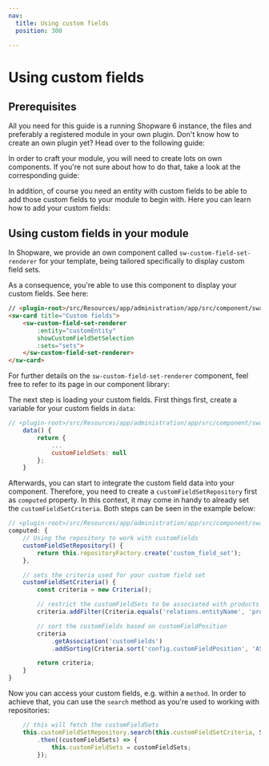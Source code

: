 ```yaml
---
nav:
  title: Using custom fields
  position: 300

---
```


# Using custom fields

## Prerequisites

All you need for this guide is a running Shopware 6 instance, the files and preferably a registered module in your own plugin. Don't know how to create an own plugin yet? Head over to the following guide:

<PageRef page="../../plugin-base-guide" />

In order to craft your module, you will need to create lots on own components. If you're not sure about how to do that, take a look at the corresponding guide:

<PageRef page="../module-component-management/add-custom-component" />

In addition, of course you need an entity with custom fields to be able to add those custom fields to your module to begin with. Here you can learn how to add your custom fields:

<PageRef page="../module-component-management/add-custom-field" />

## Using custom fields in your module

In Shopware, we provide an own component called `sw-custom-field-set-renderer` for your template, being tailored specifically to display custom field sets.

As a consequence, you're able to use this component to display your custom fields. See here:

```html
// <plugin-root>/src/Resources/app/administration/app/src/component/swag-basic-example/swag-basic-example.html.twig
<sw-card title="Custom fields">
    <sw-custom-field-set-renderer
        :entity="customEntity"
        showCustomFieldSetSelection
        :sets="sets">
    </sw-custom-field-set-renderer>
</sw-card>
```

For further details on the `sw-custom-field-set-renderer` component, feel free to refer to its page in our component library:

<PageRef page="https://component-library.shopware.com/components/sw-custom-field-set-renderer" title="Homepage - Shopware Component library" target="_blank" />

The next step is loading your custom fields. First things first, create a variable for your custom fields in `data`:

```javascript
// <plugin-root>/src/Resources/app/administration/app/src/component/swag-basic-example/index.js
    data() {
        return {
            ...
            customFieldSets: null
        };
    }
```

Afterwards, you can start to integrate the custom field data into your component. Therefore, you need to create a `customFieldSetRepository` first as `computed` property. In this context, it may come in handy to already set the `customFieldSetCriteria`. Both steps can be seen in the example below:

```javascript
// <plugin-root>/src/Resources/app/administration/app/src/component/swag-basic-example/index.js
computed: {
    // Using the repository to work with customFields
    customFieldSetRepository() {
        return this.repositoryFactory.create('custom_field_set');
    },

    // sets the criteria used for your custom field set
    customFieldSetCriteria() {
        const criteria = new Criteria();

        // restrict the customFieldSets to be associated with products
        criteria.addFilter(Criteria.equals('relations.entityName', 'product'));

        // sort the customFields based on customFieldPosition
        criteria
            .getAssociation('customFields')
            .addSorting(Criteria.sort('config.customFieldPosition', 'ASC', true));

        return criteria;
    }
}
```

Now you can access your custom fields, e.g. within a `method`. In order to achieve that, you can use the `search` method as you're used to working with repositories:

```javascript
    // this will fetch the customFieldSets
    this.customFieldSetRepository.search(this.customFieldSetCriteria, Shopware.Context.api)
        .then((customFieldSets) => {
            this.customFieldSets = customFieldSets;
        });
```
